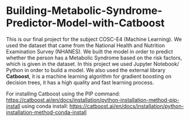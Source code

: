 # Building-Metabolic-Syndrome-Predictor-Model-with-Catboost

This is our final project for the subject COSC-E4 (Machine Learning). We used the dataset that came from the National Health and Nutrition Examination Survey (NHANES).
We built the model in order to predict whether the person has a Metabolic Syndrome based on the risk factors, which is given in the dataset. 
In this project we used Jupyter Notebook/ Python in order to build a model. We also used the external library **Catboost**, it is a machine learning algorithm for gradient boosting on decision trees, it has a high quality and fast learning process. 

For installing Catboost using the PIP command: https://catboost.ai/en/docs/installation/python-installation-method-pip-install
using conda install: https://catboost.ai/en/docs/installation/python-installation-method-conda-install

